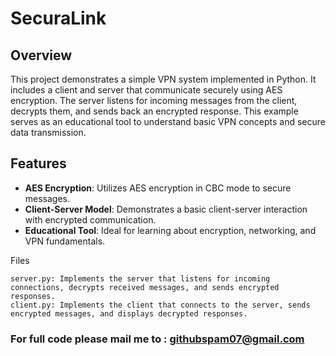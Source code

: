 # SecuraLink

## Overview

This project demonstrates a simple VPN system implemented in Python. It includes a client and server that communicate securely using AES encryption. The server listens for incoming messages from the client, decrypts them, and sends back an encrypted response. This example serves as an educational tool to understand basic VPN concepts and secure data transmission.

## Features

- **AES Encryption**: Utilizes AES encryption in CBC mode to secure messages.
- **Client-Server Model**: Demonstrates a basic client-server interaction with encrypted communication.
- **Educational Tool**: Ideal for learning about encryption, networking, and VPN fundamentals.

Files

    server.py: Implements the server that listens for incoming connections, decrypts received messages, and sends encrypted responses.
    client.py: Implements the client that connects to the server, sends encrypted messages, and displays decrypted responses.
    
### For full code please mail me to : githubspam07@gmail.com
